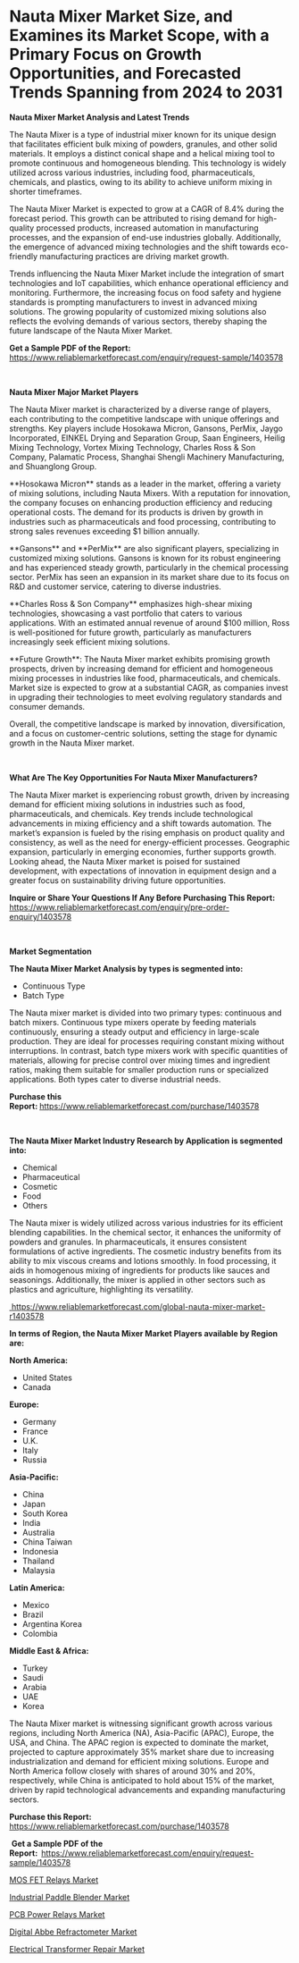 <p><h1>Nauta Mixer Market Size, and Examines its Market Scope, with a Primary Focus on Growth Opportunities, and Forecasted Trends Spanning from 2024 to 2031</h1></p><p><strong>Nauta Mixer Market Analysis and Latest Trends</strong></p>
<p><p>The Nauta Mixer is a type of industrial mixer known for its unique design that facilitates efficient bulk mixing of powders, granules, and other solid materials. It employs a distinct conical shape and a helical mixing tool to promote continuous and homogeneous blending. This technology is widely utilized across various industries, including food, pharmaceuticals, chemicals, and plastics, owing to its ability to achieve uniform mixing in shorter timeframes.</p><p>The Nauta Mixer Market is expected to grow at a CAGR of 8.4% during the forecast period. This growth can be attributed to rising demand for high-quality processed products, increased automation in manufacturing processes, and the expansion of end-use industries globally. Additionally, the emergence of advanced mixing technologies and the shift towards eco-friendly manufacturing practices are driving market growth. </p><p>Trends influencing the Nauta Mixer Market include the integration of smart technologies and IoT capabilities, which enhance operational efficiency and monitoring. Furthermore, the increasing focus on food safety and hygiene standards is prompting manufacturers to invest in advanced mixing solutions. The growing popularity of customized mixing solutions also reflects the evolving demands of various sectors, thereby shaping the future landscape of the Nauta Mixer Market.</p></p>
<p><strong>Get a Sample PDF of the Report:&nbsp;</strong> <a href="https://www.reliablemarketforecast.com/enquiry/request-sample/1403578?utm_campaign=1577&utm_medium=2&utm_source=Github&utm_content=ia&utm_term=23102024&utm_id=nauta-mixer">https://www.reliablemarketforecast.com/enquiry/request-sample/1403578</a></p>
<p>&nbsp;</p>
<p><strong>Nauta Mixer Major Market Players</strong></p>
<p><p>The Nauta Mixer market is characterized by a diverse range of players, each contributing to the competitive landscape with unique offerings and strengths. Key players include Hosokawa Micron, Gansons, PerMix, Jaygo Incorporated, EINKEL Drying and Separation Group, Saan Engineers, Heilig Mixing Technology, Vortex Mixing Technology, Charles Ross & Son Company, Palamatic Process, Shanghai Shengli Machinery Manufacturing, and Shuanglong Group.</p><p>**Hosokawa Micron** stands as a leader in the market, offering a variety of mixing solutions, including Nauta Mixers. With a reputation for innovation, the company focuses on enhancing production efficiency and reducing operational costs. The demand for its products is driven by growth in industries such as pharmaceuticals and food processing, contributing to strong sales revenues exceeding $1 billion annually.</p><p>**Gansons** and **PerMix** are also significant players, specializing in customized mixing solutions. Gansons is known for its robust engineering and has experienced steady growth, particularly in the chemical processing sector. PerMix has seen an expansion in its market share due to its focus on R&D and customer service, catering to diverse industries.</p><p>**Charles Ross & Son Company** emphasizes high-shear mixing technologies, showcasing a vast portfolio that caters to various applications. With an estimated annual revenue of around $100 million, Ross is well-positioned for future growth, particularly as manufacturers increasingly seek efficient mixing solutions.</p><p>**Future Growth**: The Nauta Mixer market exhibits promising growth prospects, driven by increasing demand for efficient and homogeneous mixing processes in industries like food, pharmaceuticals, and chemicals. Market size is expected to grow at a substantial CAGR, as companies invest in upgrading their technologies to meet evolving regulatory standards and consumer demands. </p><p>Overall, the competitive landscape is marked by innovation, diversification, and a focus on customer-centric solutions, setting the stage for dynamic growth in the Nauta Mixer market.</p></p>
<p>&nbsp;</p>
<p><strong>What Are The Key Opportunities For Nauta Mixer Manufacturers?</strong></p>
<p><p>The Nauta Mixer market is experiencing robust growth, driven by increasing demand for efficient mixing solutions in industries such as food, pharmaceuticals, and chemicals. Key trends include technological advancements in mixing efficiency and a shift towards automation. The market’s expansion is fueled by the rising emphasis on product quality and consistency, as well as the need for energy-efficient processes. Geographic expansion, particularly in emerging economies, further supports growth. Looking ahead, the Nauta Mixer market is poised for sustained development, with expectations of innovation in equipment design and a greater focus on sustainability driving future opportunities.</p></p>
<p><strong>Inquire or Share Your Questions If Any Before Purchasing This Report:</strong> <a href="https://www.reliablemarketforecast.com/enquiry/pre-order-enquiry/1403578?utm_campaign=1577&utm_medium=2&utm_source=Github&utm_content=ia&utm_term=23102024&utm_id=nauta-mixer">https://www.reliablemarketforecast.com/enquiry/pre-order-enquiry/1403578</a></p>
<p>&nbsp;</p>
<p><strong>Market Segmentation</strong></p>
<p><strong>The Nauta Mixer Market Analysis by types is segmented into:</strong></p>
<p><ul><li>Continuous Type</li><li>Batch Type</li></ul></p>
<p><p>The Nauta mixer market is divided into two primary types: continuous and batch mixers. Continuous type mixers operate by feeding materials continuously, ensuring a steady output and efficiency in large-scale production. They are ideal for processes requiring constant mixing without interruptions. In contrast, batch type mixers work with specific quantities of materials, allowing for precise control over mixing times and ingredient ratios, making them suitable for smaller production runs or specialized applications. Both types cater to diverse industrial needs.</p></p>
<p><strong>Purchase this Report:&nbsp;</strong><a href="https://www.reliablemarketforecast.com/purchase/1403578?utm_campaign=1577&utm_medium=2&utm_source=Github&utm_content=ia&utm_term=23102024&utm_id=nauta-mixer">https://www.reliablemarketforecast.com/purchase/1403578</a></p>
<p>&nbsp;</p>
<p><strong>The Nauta Mixer Market Industry Research by Application is segmented into:</strong></p>
<p><ul><li>Chemical</li><li>Pharmaceutical</li><li>Cosmetic</li><li>Food</li><li>Others</li></ul></p>
<p><p>The Nauta mixer is widely utilized across various industries for its efficient blending capabilities. In the chemical sector, it enhances the uniformity of powders and granules. In pharmaceuticals, it ensures consistent formulations of active ingredients. The cosmetic industry benefits from its ability to mix viscous creams and lotions smoothly. In food processing, it aids in homogenous mixing of ingredients for products like sauces and seasonings. Additionally, the mixer is applied in other sectors such as plastics and agriculture, highlighting its versatility.</p></p>
<p><a href="https://www.reliablemarketforecast.com/global-nauta-mixer-market-r1403578?utm_campaign=1577&utm_medium=2&utm_source=Github&utm_content=ia&utm_term=23102024&utm_id=nauta-mixer">&nbsp;https://www.reliablemarketforecast.com/global-nauta-mixer-market-r1403578</a></p>
<p><strong>In terms of Region, the Nauta Mixer Market Players available by Region are:</strong></p>
<p>
    <p> <strong> North America: </strong>
        <ul>
            <li>United States</li>
            <li>Canada</li>
        </ul>
        </p> 
    <p> <strong> Europe: </strong>
        <ul>
            <li>Germany</li>
            <li>France</li>
            <li>U.K.</li>
            <li>Italy</li>
            <li>Russia</li>
        </ul>
        </p> 
    <p> <strong> Asia-Pacific: </strong>
        <ul>
            <li>China</li>
            <li>Japan</li>
            <li>South Korea</li>
            <li>India</li>
            <li>Australia</li>
            <li>China Taiwan</li>
            <li>Indonesia</li>
            <li>Thailand</li>
            <li>Malaysia</li>
        </ul>
        </p> 
    <p> <strong> Latin America: </strong>
        <ul>
            <li>Mexico</li>
            <li>Brazil</li>
            <li>Argentina Korea</li>
            <li>Colombia</li>
        </ul>
        </p> 
    <p> <strong> Middle East & Africa: </strong>
        <ul>
            <li>Turkey</li>
            <li>Saudi</li>
            <li>Arabia</li>
            <li>UAE</li>
            <li>Korea</li>
        </ul>
    </p>
    </p>
<p><p>The Nauta Mixer market is witnessing significant growth across various regions, including North America (NA), Asia-Pacific (APAC), Europe, the USA, and China. The APAC region is expected to dominate the market, projected to capture approximately 35% market share due to increasing industrialization and demand for efficient mixing solutions. Europe and North America follow closely with shares of around 30% and 20%, respectively, while China is anticipated to hold about 15% of the market, driven by rapid technological advancements and expanding manufacturing sectors.</p></p>
<p><strong>Purchase this Report: </strong><a href="https://www.reliablemarketforecast.com/purchase/1403578?utm_campaign=1577&utm_medium=2&utm_source=Github&utm_content=ia&utm_term=23102024&utm_id=nauta-mixer">https://www.reliablemarketforecast.com/purchase/1403578</a></p>
<p>&nbsp;<strong>Get a Sample PDF of the Report:&nbsp;&nbsp;</strong><a href="https://www.reliablemarketforecast.com/enquiry/request-sample/1403578?utm_campaign=1577&utm_medium=2&utm_source=Github&utm_content=ia&utm_term=23102024&utm_id=nauta-mixer">https://www.reliablemarketforecast.com/enquiry/request-sample/1403578</a></p>
<p><strong></strong></p>
<p><p><a href="https://www.linkedin.com/pulse/top-trends-transforming-mos-fet-relays-market-2024-2031-observi-2bdde?utm_campaign=1577&utm_medium=2&utm_source=Github&utm_content=ia&utm_term=23102024&utm_id=nauta-mixer">MOS FET Relays Market</a></p><p><a href="https://github.com/lesavftol/Market-Research-Report-List-1/blob/main/industrial-paddle-blender-market.md?utm_campaign=1577&utm_medium=2&utm_source=Github&utm_content=ia&utm_term=23102024&utm_id=nauta-mixer">Industrial Paddle Blender Market</a></p><p><a href="https://www.linkedin.com/pulse/global-pcb-power-relays-market-product-types-applications-regional-x3ite?utm_campaign=1577&utm_medium=2&utm_source=Github&utm_content=ia&utm_term=23102024&utm_id=nauta-mixer">PCB Power Relays Market</a></p><p><a href="https://issuu.com/reportprime-2/docs/digital-abbe-refractometer-market-s_fc8d5da0ce3a37?utm_campaign=1577&utm_medium=2&utm_source=Github&utm_content=ia&utm_term=23102024&utm_id=nauta-mixer">Digital Abbe Refractometer Market</a></p><p><a href="https://github.com/laurita8veso/Market-Research-Report-List-1/blob/main/electrical-transformer-repair-market.md?utm_campaign=1577&utm_medium=2&utm_source=Github&utm_content=ia&utm_term=23102024&utm_id=nauta-mixer">Electrical Transformer Repair Market</a></p></p>